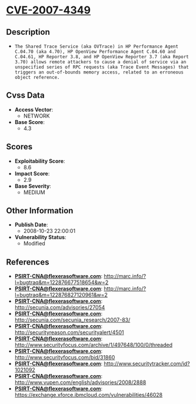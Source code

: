 
# [CVE-2007-4349](http://marc.info/?l=bugtraq&m=122876677518654&w=2)

## Description

- `The Shared Trace Service (aka OVTrace) in HP Performance Agent C.04.70 (aka 4.70), HP OpenView Performance Agent C.04.60 and C.04.61, HP Reporter 3.8, and HP OpenView Reporter 3.7 (aka Report 3.70) allows remote attackers to cause a denial of service via an unspecified series of RPC requests (aka Trace Event Messages) that triggers an out-of-bounds memory access, related to an erroneous object reference.`

## Cvss Data

- **Access Vector**:
  - NETWORK
- **Base Score**:
  - 4.3

## Scores

- **Exploitability Score**:
  - 8.6
- **Impact Score**:
  - 2.9
- **Base Severity**:
  - MEDIUM

## Other Information

- **Publish Date**:
  - 2008-10-23 22:00:01
- **Vulnerability Status**:
  - Modified

## References

- **PSIRT-CNA@flexerasoftware.com**: http://marc.info/?l=bugtraq&m=122876677518654&w=2
- **PSIRT-CNA@flexerasoftware.com**: http://marc.info/?l=bugtraq&m=122876827120961&w=2
- **PSIRT-CNA@flexerasoftware.com**: http://secunia.com/advisories/27054
- **PSIRT-CNA@flexerasoftware.com**: http://secunia.com/secunia_research/2007-83/
- **PSIRT-CNA@flexerasoftware.com**: http://securityreason.com/securityalert/4501
- **PSIRT-CNA@flexerasoftware.com**: http://www.securityfocus.com/archive/1/497648/100/0/threaded
- **PSIRT-CNA@flexerasoftware.com**: http://www.securityfocus.com/bid/31860
- **PSIRT-CNA@flexerasoftware.com**: http://www.securitytracker.com/id?1021092
- **PSIRT-CNA@flexerasoftware.com**: http://www.vupen.com/english/advisories/2008/2888
- **PSIRT-CNA@flexerasoftware.com**: https://exchange.xforce.ibmcloud.com/vulnerabilities/46028
